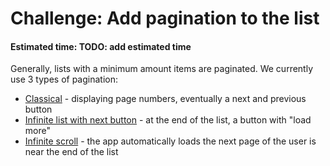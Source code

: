 # Challenge: Add pagination to the list
#### Estimated time: TODO: add estimated time

Generally, lists with a minimum amount items are paginated. We currently use 3 types of pagination:

- [Classical](https://dribbble.com/shots/4144198-Daily-UI-085-Pagination) - displaying page numbers, eventually a next and previous button
- [Infinite list with next button](https://dribbble.com/shots/9331-Load-More-Channels) - at the end of the list, a button with "load more"
- [Infinite scroll](https://dribbble.com/shots/3567980-Infinite-Feed) - the app automatically loads the next page of the user is near the end of the list

